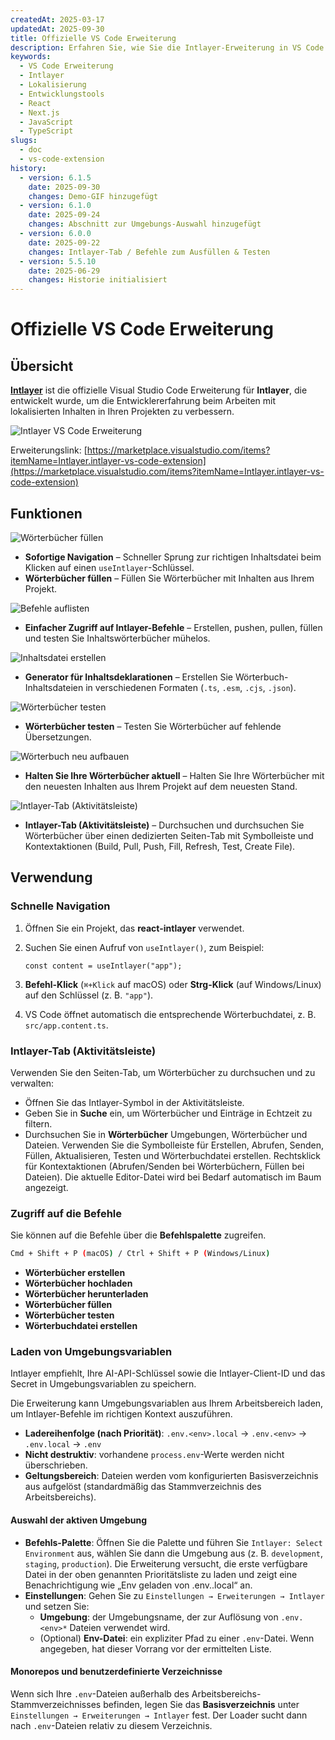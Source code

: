 ```yaml
---
createdAt: 2025-03-17
updatedAt: 2025-09-30
title: Offizielle VS Code Erweiterung
description: Erfahren Sie, wie Sie die Intlayer-Erweiterung in VS Code verwenden, um Ihren Entwicklungsworkflow zu verbessern. Navigieren Sie schnell zwischen lokalisierten Inhalten und verwalten Sie Ihre Wörterbücher effizient.
keywords:
  - VS Code Erweiterung
  - Intlayer
  - Lokalisierung
  - Entwicklungstools
  - React
  - Next.js
  - JavaScript
  - TypeScript
slugs:
  - doc
  - vs-code-extension
history:
  - version: 6.1.5
    date: 2025-09-30
    changes: Demo-GIF hinzugefügt
  - version: 6.1.0
    date: 2025-09-24
    changes: Abschnitt zur Umgebungs-Auswahl hinzugefügt
  - version: 6.0.0
    date: 2025-09-22
    changes: Intlayer-Tab / Befehle zum Ausfüllen & Testen
  - version: 5.5.10
    date: 2025-06-29
    changes: Historie initialisiert
---
```


# Offizielle VS Code Erweiterung

## Übersicht

[**Intlayer**](https://marketplace.visualstudio.com/items?itemName=Intlayer.intlayer-vs-code-extension) ist die offizielle Visual Studio Code Erweiterung für **Intlayer**, die entwickelt wurde, um die Entwicklererfahrung beim Arbeiten mit lokalisierten Inhalten in Ihren Projekten zu verbessern.

![Intlayer VS Code Erweiterung](https://github.com/aymericzip/intlayer/blob/main/docs/assets/vs_code_extension_demo.gif?raw=true)

Erweiterungslink: [https://marketplace.visualstudio.com/items?itemName=Intlayer.intlayer-vs-code-extension](https://marketplace.visualstudio.com/items?itemName=Intlayer.intlayer-vs-code-extension)

## Funktionen

![Wörterbücher füllen](https://github.com/aymericzip/intlayer-vs-code-extension/blob/master/assets/vscode_extention_fill_active_dictionary.gif?raw=true)

- **Sofortige Navigation** – Schneller Sprung zur richtigen Inhaltsdatei beim Klicken auf einen `useIntlayer`-Schlüssel.
- **Wörterbücher füllen** – Füllen Sie Wörterbücher mit Inhalten aus Ihrem Projekt.

![Befehle auflisten](https://github.com/aymericzip/intlayer-vs-code-extension/blob/master/assets/vscode_extention_list_commands.gif?raw=true)

- **Einfacher Zugriff auf Intlayer-Befehle** – Erstellen, pushen, pullen, füllen und testen Sie Inhaltswörterbücher mühelos.

![Inhaltsdatei erstellen](https://github.com/aymericzip/intlayer-vs-code-extension/blob/master/assets/vscode_extention_create_content_file.gif?raw=true)

- **Generator für Inhaltsdeklarationen** – Erstellen Sie Wörterbuch-Inhaltsdateien in verschiedenen Formaten (`.ts`, `.esm`, `.cjs`, `.json`).

![Wörterbücher testen](https://github.com/aymericzip/intlayer-vs-code-extension/blob/master/assets/vscode_extention_test_missing_dictionary.gif?raw=true)

- **Wörterbücher testen** – Testen Sie Wörterbücher auf fehlende Übersetzungen.

![Wörterbuch neu aufbauen](https://github.com/aymericzip/intlayer-vs-code-extension/blob/master/assets/vscode_extention_rebuild_dictionary.gif?raw=true)

- **Halten Sie Ihre Wörterbücher aktuell** – Halten Sie Ihre Wörterbücher mit den neuesten Inhalten aus Ihrem Projekt auf dem neuesten Stand.

![Intlayer-Tab (Aktivitätsleiste)](https://github.com/aymericzip/intlayer-vs-code-extension/blob/master/assets/vscode_extention_search_dictionary.gif?raw=true)

- **Intlayer-Tab (Aktivitätsleiste)** – Durchsuchen und durchsuchen Sie Wörterbücher über einen dedizierten Seiten-Tab mit Symbolleiste und Kontextaktionen (Build, Pull, Push, Fill, Refresh, Test, Create File).

## Verwendung

### Schnelle Navigation

1. Öffnen Sie ein Projekt, das **react-intlayer** verwendet.
2. Suchen Sie einen Aufruf von `useIntlayer()`, zum Beispiel:

   ```tsx
   const content = useIntlayer("app");
   ```

3. **Befehl-Klick** (`⌘+Klick` auf macOS) oder **Strg-Klick** (auf Windows/Linux) auf den Schlüssel (z. B. `"app"`).
4. VS Code öffnet automatisch die entsprechende Wörterbuchdatei, z. B. `src/app.content.ts`.

### Intlayer-Tab (Aktivitätsleiste)

Verwenden Sie den Seiten-Tab, um Wörterbücher zu durchsuchen und zu verwalten:

- Öffnen Sie das Intlayer-Symbol in der Aktivitätsleiste.
- Geben Sie in **Suche** ein, um Wörterbücher und Einträge in Echtzeit zu filtern.
- Durchsuchen Sie in **Wörterbücher** Umgebungen, Wörterbücher und Dateien. Verwenden Sie die Symbolleiste für Erstellen, Abrufen, Senden, Füllen, Aktualisieren, Testen und Wörterbuchdatei erstellen. Rechtsklick für Kontextaktionen (Abrufen/Senden bei Wörterbüchern, Füllen bei Dateien). Die aktuelle Editor-Datei wird bei Bedarf automatisch im Baum angezeigt.

### Zugriff auf die Befehle

Sie können auf die Befehle über die **Befehlspalette** zugreifen.

```sh
Cmd + Shift + P (macOS) / Ctrl + Shift + P (Windows/Linux)
```

- **Wörterbücher erstellen**
- **Wörterbücher hochladen**
- **Wörterbücher herunterladen**
- **Wörterbücher füllen**
- **Wörterbücher testen**
- **Wörterbuchdatei erstellen**

### Laden von Umgebungsvariablen

Intlayer empfiehlt, Ihre AI-API-Schlüssel sowie die Intlayer-Client-ID und das Secret in Umgebungsvariablen zu speichern.

Die Erweiterung kann Umgebungsvariablen aus Ihrem Arbeitsbereich laden, um Intlayer-Befehle im richtigen Kontext auszuführen.

- **Ladereihenfolge (nach Priorität)**: `.env.<env>.local` → `.env.<env>` → `.env.local` → `.env`
- **Nicht destruktiv**: vorhandene `process.env`-Werte werden nicht überschrieben.
- **Geltungsbereich**: Dateien werden vom konfigurierten Basisverzeichnis aus aufgelöst (standardmäßig das Stammverzeichnis des Arbeitsbereichs).

#### Auswahl der aktiven Umgebung

- **Befehls-Palette**: Öffnen Sie die Palette und führen Sie `Intlayer: Select Environment` aus, wählen Sie dann die Umgebung aus (z. B. `development`, `staging`, `production`). Die Erweiterung versucht, die erste verfügbare Datei in der oben genannten Prioritätsliste zu laden und zeigt eine Benachrichtigung wie „Env geladen von .env.<env>.local“ an.
- **Einstellungen**: Gehen Sie zu `Einstellungen → Erweiterungen → Intlayer` und setzen Sie:
  - **Umgebung**: der Umgebungsname, der zur Auflösung von `.env.<env>*` Dateien verwendet wird.
  - (Optional) **Env-Datei**: ein expliziter Pfad zu einer `.env`-Datei. Wenn angegeben, hat dieser Vorrang vor der ermittelten Liste.

#### Monorepos und benutzerdefinierte Verzeichnisse

Wenn sich Ihre `.env`-Dateien außerhalb des Arbeitsbereichs-Stammverzeichnisses befinden, legen Sie das **Basisverzeichnis** unter `Einstellungen → Erweiterungen → Intlayer` fest. Der Loader sucht dann nach `.env`-Dateien relativ zu diesem Verzeichnis.
